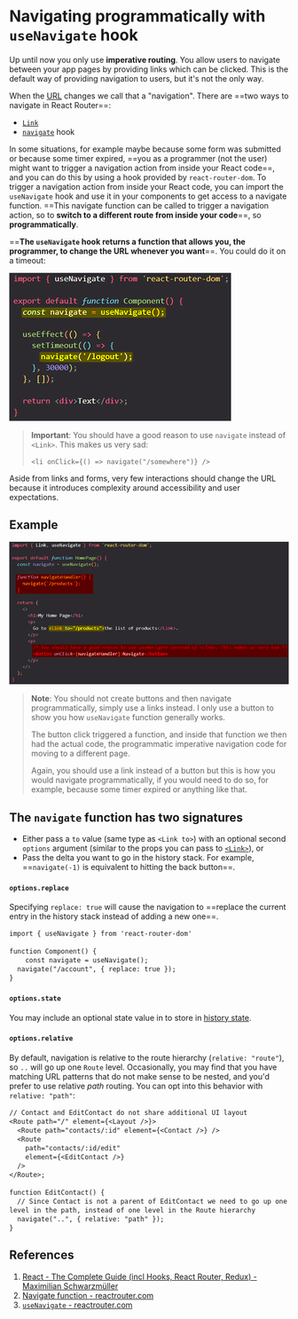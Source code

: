 # Navigating programmatically with `useNavigate` hook

Up until now you only use **imperative routing**. You allow users to navigate between your app pages by providing links which can be clicked. This is the default way of providing navigation to users, but it's not the only way.

When the [URL](https://reactrouter.com/en/main/start/concepts#url) changes we call that a "navigation". There are ==two ways to navigate in React Router==:

- [`Link`](https://reactrouter.com/en/main/components/link)
- [`navigate`](https://reactrouter.com/en/main/hooks/use-navigate) hook

In some situations, for example maybe because some form was submitted or because some timer expired, ==you as a programmer (not the user) might want to trigger a navigation action from inside your React code==, and you can do this by using a hook provided by `react-router-dom`. To trigger a navigation action from inside your React code, you can import the `useNavigate` hook and use it in your components to get access to a navigate function. ==This navigate function can be called to trigger a navigation action, so to **switch to a different route from inside your code**==, so **programmatically**.

==**The `useNavigate` hook returns a function that allows you, the programmer, to change the URL whenever you want**==. You could do it on a timeout: 

![useNavigate_hook](../../img/useNavigate_hook.jpg)

> **Important**: You should have a good reason to use `navigate` instead of `<Link>`. This makes us very sad:
>
> ```react
> <li onClick={() => navigate("/somewhere")} />
> ```

Aside from links and forms, very few interactions should change the URL because it introduces complexity around accessibility and user expectations.

## Example

![useNavigate_hook1](../../img/useNavigate_hook1.jpg)

> **Note**: You should not create buttons and then navigate programmatically, simply use a links instead. I only use a button to show you how `useNavigate` function generally works.
>
> The button click triggered a function, and inside that function we then had the actual code, the programmatic imperative navigation code for moving to a different page.
>
> Again, you should use a link instead of a button but this is how you would navigate programmatically, if you would need to do so, for example, because some timer expired or anything like that.

## The `navigate` function has two signatures

- Either pass a `to` value (same type as `<Link to>`) with an optional second `options` argument (similar to the props you can pass to [`<Link>`](https://reactrouter.com/en/main/components/link)), or
- Pass the delta you want to go in the history stack. For example, ==`navigate(-1)` is equivalent to hitting the back button==.

#### `options.replace`

Specifying `replace: true` will cause the navigation to ==replace the current entry in the history stack instead of adding a new one==.

```react
import { useNavigate } from 'react-router-dom'

function Component() {
	const navigate = useNavigate();
  navigate("/account", { replace: true });
}
```

#### `options.state`

You may include an optional state value in to store in [history state](https://developer.mozilla.org/en-US/docs/Web/API/History/state).

#### `options.relative`

By default, navigation is relative to the route hierarchy (`relative: "route"`), so `..` will go up one `Route` level. Occasionally, you may find that you have matching URL patterns that do not make sense to be nested, and you'd prefer to use relative *path* routing. You can opt into this behavior with `relative: "path"`:

```react
// Contact and EditContact do not share additional UI layout
<Route path="/" element={<Layout />}>
  <Route path="contacts/:id" element={<Contact />} />
  <Route
    path="contacts/:id/edit"
    element={<EditContact />}
  />
</Route>;

function EditContact() {
  // Since Contact is not a parent of EditContact we need to go up one level in the path, instead of one level in the Route hierarchy
  navigate("..", { relative: "path" });
}
```

## References

1. [React - The Complete Guide (incl Hooks, React Router, Redux) - Maximilian Schwarzmüller](https://www.udemy.com/course/react-the-complete-guide-incl-redux/)
2. [Navigate function - reactrouter.com](https://reactrouter.com/en/main/start/concepts#navigate-function)
3. [`useNavigate` - reactrouter.com](https://reactrouter.com/en/main/hooks/use-navigate)